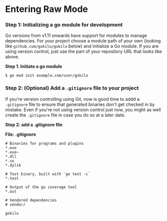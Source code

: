 # Entering Raw Mode

### Step 1: Initializing a go module for development
Go versions from v1.11 onwards have support for modules to manage
dependencies. For your project choose a module path of your own 
(looking like `github.com/gokilo/gokilo` below) and initialize
a Go module. If you are using version control, just use the part
of your repository URL that looks like above.

**Step 1. Initiate a go module**
```
$ go mod init example.com/user/gokilo
```

### Step 2: (Optional) Add a `.gitignore` file to your project
If you're version controlling using Git, now is  good time to
addd a `.gitignore` file to ensure that generated binaries don't
get checked in by mistake. Even if you're not using version
control just now, you might as well create the `.gitignore` file
in case you do so at a later date.

**Step 2: add a .gitignore file**

**File: .gitignore**
```
# Binaries for programs and plugins
*.exe
*.exe~
*.dll
*.so
*.dylib

# Test binary, built with `go test -c`
*.test

# Output of the go coverage tool
*.out

# Vendored dependencies
# vendor/

gokilo
```